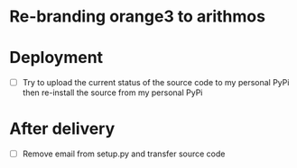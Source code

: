 # Re-branding orange3 to arithmos

# Deployment 
* [ ] Try to upload the current status of the source code to my personal PyPi then re-install the source from my personal PyPi



# After delivery 
* [ ] Remove email from setup.py and transfer source code 

